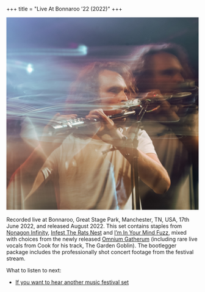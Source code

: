 +++
title = "Live At Bonnaroo ’22 (2022)"
+++

![album cover for Live At Bonnaroo 2022](./cover.jpg)

Recorded live at Bonnaroo, Great Stage Park, Manchester, TN, USA, 17th June 2022, and released August 2022. This set contains staples from [Nonagon Infinity](/releases/nonagon-infinity), [Infest The Rats Nest](/releases/infest-the-rats-nest) and [I’m In Your Mind Fuzz](/releases/im-in-your-mind-fuzz), mixed with choices from the newly released [Omnium Gatherum](/releases/omnium-gatherium) (including rare live vocals from Cook for his track, The Garden Goblin). The bootlegger package includes the professionally shot concert footage from the festival stream.

What to listen to next:

*   [If you want to hear another music festival set](/releases/live-at-levitation-2014)
